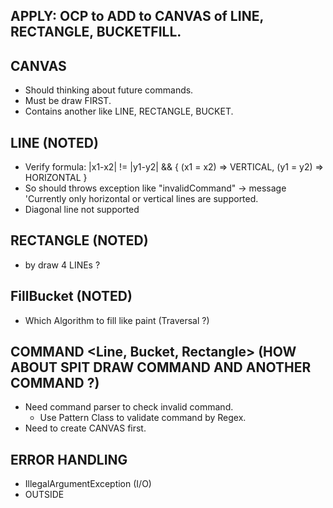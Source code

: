 ## APPLY: OCP to ADD to CANVAS of LINE, RECTANGLE, BUCKETFILL.

## CANVAS
- Should thinking about future commands.
- Must be draw FIRST.
- Contains another like LINE, RECTANGLE, BUCKET.

## LINE (NOTED) 
- Verify formula: |x1-x2| != |y1-y2| &&      { (x1 = x2) => VERTICAL, (y1 = y2) => HORIZONTAL }
- So should throws exception like "invalidCommand" -> message 'Currently only horizontal or vertical lines are supported.
- Diagonal line not supported

## RECTANGLE (NOTED)
- by draw 4 LINEs ?

## FillBucket (NOTED)
- Which Algorithm to fill like paint (Traversal ?)

## COMMAND <Line, Bucket, Rectangle> (HOW ABOUT SPIT DRAW COMMAND AND ANOTHER COMMAND ?)
- Need command parser to check invalid command.
  + Use Pattern Class to validate command by Regex.
- Need to create CANVAS first.

## ERROR HANDLING
- IllegalArgumentException (I/O)
- OUTSIDE
